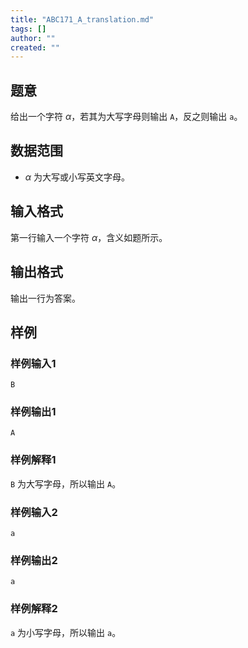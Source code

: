 ```yaml
---
title: "ABC171_A_translation.md"
tags: []
author: ""
created: ""
---
```


## 题意

给出一个字符 $\alpha$，若其为大写字母则输出 `A`，反之则输出 `a`。

## 数据范围

- $\alpha$ 为大写或小写英文字母。

## 输入格式

第一行输入一个字符 $\alpha$，含义如题所示。

## 输出格式

输出一行为答案。

## 样例

### 样例输入1

```
B
```

### 样例输出1

```
A
```

### 样例解释1

`B` 为大写字母，所以输出 `A`。

### 样例输入2

```
a
```

### 样例输出2

```
a
```

### 样例解释2

`a` 为小写字母，所以输出 `a`。

